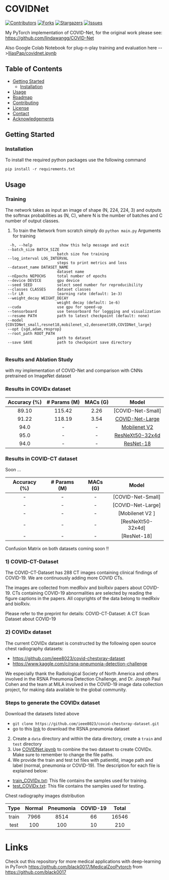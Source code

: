 # COVIDNet

[![Contributors][contributors-shield]][contributors-url]
[![Forks][forks-shield]][forks-url]
[![Stargazers][stars-shield]][stars-url]
[![Issues][issues-shield]][issues-url]

My PyTorch implementation of COVID-Net, for the original work please see: https://github.com/lindawangg/COVID-Net

Also Google Colab Notebook for plug-n-play training and evaluation here -->[IliasPap/covidnet.ipynb](https://gist.github.com/IliasPap/598e93ec50fe84f7953eef359d715916)

## Table of Contents

* [Getting Started](#getting-started)
  * [Installation](#installation)
* [Usage](#usage)
* [Roadmap](#roadmap)
* [Contributing](#contributing)
* [License](#license)
* [Contact](#contact)
* [Acknowledgements](#acknowledgements)


<!-- GETTING STARTED -->
## Getting Started

### Installation
To install the required python packages use the following command 
```
pip install -r requirements.txt
```
<!-- USAGE EXAMPLES -->
## Usage

### Training

The network takes as input an image of shape (N, 224, 224, 3) and outputs the softmax probabilities as (N, C), where N is the number of batches and C number of output classes.

1. To train the Network from scratch simply do `python main.py` 
 Arguments for training 
 ```
   -h, --help            show this help message and exit
  --batch_size BATCH_SIZE
                        batch size foe training
  --log_interval LOG_INTERVAL
                        steps to print metrics and loss
  --dataset_name DATASET_NAME
                        dataset name
  --nEpochs NEPOCHS     total number of epochs
  --device DEVICE       gpu device
  --seed SEED           select seed number for reproducibility
  --classes CLASSES     dataset classes
  --lr LR               learning rate (default: 1e-3)
  --weight_decay WEIGHT_DECAY
                        weight decay (default: 1e-6)
  --cuda                use gpu for speed-up
  --tensorboard         use tensorboard for loggging and visualization
  --resume PATH         path to latest checkpoint (default: none)
  --model {COVIDNet_small,resnet18,mobilenet_v2,densenet169,COVIDNet_large}
  --opt {sgd,adam,rmsprop}
  --root_path ROOT_PATH
                        path to dataset
  --save SAVE           path to checkpoint save directory


```
### Results and Ablation Study 


with my   implementation  of COVID-Net and comparison with CNNs pretrained on ImageNet dataset
### Results in COVIDx  dataset 


| Accuracy (%) | # Params (M) | MACs (G) |        Model        |
|:------------:|:------------:|:--------:|:-------------------:|
|   89.10      |     115.42   |   2.26   |   [COVID-Net-Small] |
|   91.22      |     118.19   |   3.54   |   [COVID-Net-Large](https://drive.google.com/open?id=1-3SKFua_wFl2_aAQMIrj2FhowTX8B551) |
|   94.0       |     -   |   -      |   [Mobilenet V2   ](https://drive.google.com/open?id=19J-1bW6wPl7Kmm0pNagehlM1zk9m37VV) |
|   95.0       |     -   |   -      |   [ResNeXt50-32x4d](https://drive.google.com/open?id=1-BLolPNYMVWSY0Xnm8Y8wjQCapXiPnLx) |
|   94.0       |     -   |   -      | [ResNet-18](https://drive.google.com/open?id=1wxo4gkNGyrhR-1PG8Vr1hj65MfSAHOgJ) |

### Results in COVID-CT  dataset 
Soon ...

| Accuracy (%) | # Params (M) | MACs (G) |        Model        |
|:------------:|:------------:|:--------:|:-------------------:|
|   -   |     -   |  -   |   [COVID-Net-Small] |
|   -      |     -   |   -  |   [COVID-Net-Large] |
|   -       |     -   |   -      |   [Mobilenet V2   ] |
|   -    |     -   |   -      |   [ResNeXt50-32x4d] |
|  -     |     -   |   -      | [ResNet-18] |



Confusion Matrix on both datasets coming soon !!






### 1) COVID-CT-Dataset

The COVID-CT-Dataset has 288 CT images containing clinical findings of COVID-19. We are continuously adding more COVID CTs.

The images are collected from medRxiv and bioRxiv papers about COVID-19. CTs containing COVID-19 abnormalities are selected by reading the figure captions in the papers. All copyrights of the data belong to medRxiv and bioRxiv.

Please refer to the preprint for details: COVID-CT-Dataset: A CT Scan Dataset about COVID-19

### 2) COVIDx  dataset 


The current COVIDx dataset is constructed by the following open source chest radiography datasets:
* https://github.com/ieee8023/covid-chestxray-dataset
* https://www.kaggle.com/c/rsna-pneumonia-detection-challenge

We especially thank the Radiological Society of North America and others involved in the RSNA Pneumonia Detection Challenge, and Dr. Joseph Paul Cohen and the team at MILA involved in the COVID-19 image data collection project, for making data available to the global community.

### Steps to generate the COVIDx dataset

Download the datasets listed above
 * `git clone https://github.com/ieee8023/covid-chestxray-dataset.git`
 * go to this [link](https://www.kaggle.com/c/rsna-pneumonia-detection-challenge/data) to download the RSNA pneumonia dataset
2. Create a `data` directory and within the data directory, create a `train` and `test` directory
3. Use [COVIDNet.ipynb](COVIDNet.ipynb) to combine the two dataset to create COVIDx. Make sure to remember to change the file paths.
4. We provide the train and test txt files with patientId, image path and label (normal, pneumonia or COVID-19). The description for each file is explained below:
 * [train\_COVIDx.txt](train_COVIDx.txt): This file contains the samples used for training.
 * [test\_COVIDx.txt](test_COVIDx.txt): This file contains the samples used for testing.


Chest radiography images distribution

|  Type | Normal | Pneumonia | COVID-19 | Total |
|:-----:|:------:|:---------:|:--------:|:-----:|
| train |  7966  |    8514   |    66    | 16546 |
|  test |   100  |     100   |    10    |   210 |







[contributors-shield]: https://img.shields.io/github/contributors/IliasPap/COVIDNet.svg?style=flat-square
[contributors-url]: https://github.com/IliasPap/COVIDNet/graphs/contributors
[forks-shield]: https://img.shields.io/github/forks/IliasPap/COVIDNet.svg?style=flat-square
[forks-url]: https://github.com/IliasPap/COVIDNet/network/members

[stars-shield]: https://img.shields.io/github/stars/IliasPap/COVIDNet.svg?style=flat-square
[stars-url]: https://github.com/IliasPap/COVIDNet/stargazers

[issues-shield]: https://img.shields.io/github/issues/IliasPap/COVIDNet.svg?style=flat-square
[issues-url]: https://github.com/IliasPap/COVIDNet/issues





# Links
Check out this repository for more medical applications with deep-learning in PyTorch
https://github.com/black0017/MedicalZooPytorch from https://github.com/black0017
